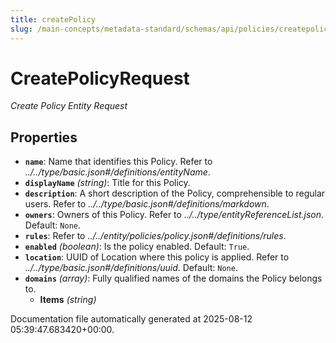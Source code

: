 ```yaml
---
title: createPolicy
slug: /main-concepts/metadata-standard/schemas/api/policies/createpolicy
---
```


# CreatePolicyRequest

*Create Policy Entity Request*

## Properties

- **`name`**: Name that identifies this Policy. Refer to *../../type/basic.json#/definitions/entityName*.
- **`displayName`** *(string)*: Title for this Policy.
- **`description`**: A short description of the Policy, comprehensible to regular users. Refer to *../../type/basic.json#/definitions/markdown*.
- **`owners`**: Owners of this Policy. Refer to *../../type/entityReferenceList.json*. Default: `None`.
- **`rules`**: Refer to *../../entity/policies/policy.json#/definitions/rules*.
- **`enabled`** *(boolean)*: Is the policy enabled. Default: `True`.
- **`location`**: UUID of Location where this policy is applied. Refer to *../../type/basic.json#/definitions/uuid*. Default: `None`.
- **`domains`** *(array)*: Fully qualified names of the domains the Policy belongs to.
  - **Items** *(string)*


Documentation file automatically generated at 2025-08-12 05:39:47.683420+00:00.

